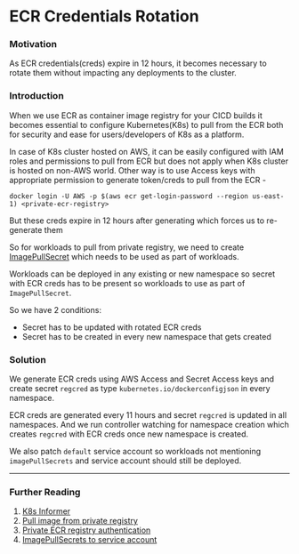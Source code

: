 # ECR Credentials Rotation
### Motivation
As ECR credentials(creds) expire in 12 hours, it becomes necessary to rotate them without impacting any deployments to the cluster.

### Introduction
When we use ECR as container image registry for your CICD builds it becomes essential to configure Kubernetes(K8s) to pull from the ECR both for security and ease for users/developers of K8s as a platform. 

In case of K8s cluster hosted on AWS, it can be easily configured with IAM roles and permissions to pull from ECR but does not apply when K8s cluster is hosted on non-AWS world.
Other way is to use Access keys with appropriate permission to generate token/creds to pull from the ECR - 
```
docker login -U AWS -p $(aws ecr get-login-password --region us-east-1) <private-ecr-registry>
```
But these creds expire in 12 hours after generating which forces us to re-generate them

So for workloads to pull from private registry, we need to create [ImagePullSecret](https://kubernetes.io/docs/tasks/configure-pod-container/pull-image-private-registry/) which needs to be used as part of workloads.

Workloads can be deployed in any existing or new namespace so secret with ECR creds has to be present so workloads to use as part of `ImagePullSecret`. 

So we have 2 conditions:
* Secret has to be updated with rotated ECR creds
* Secret has to be created in every new namespace that gets created

### Solution
We generate ECR creds using AWS Access and Secret Access keys and create secret `regcred` as type `kubernetes.io/dockerconfigjson` in every namespace.

ECR creds are generated every 11 hours and secret `regcred` is updated in all namespaces. And we run controller watching for namespace creation which creates `regcred` with ECR creds once new namespace is created.

We also patch `default` service account so workloads not mentioning `imagePullSecrets` and service account should still be deployed.

---
### Further Reading
1. [K8s Informer](https://aly.arriqaaq.com/kubernetes-informers/)
2. [Pull image from private registry](https://kubernetes.io/docs/tasks/configure-pod-container/pull-image-private-registry/)
3. [Private ECR registry authentication](https://docs.aws.amazon.com/AmazonECR/latest/userguide/registry_auth.html)
4. [ImagePullSecrets to service account](https://kubernetes.io/docs/tasks/configure-pod-container/configure-service-account/#add-imagepullsecrets-to-a-service-account)
